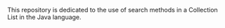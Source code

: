 This repository is dedicated to the use of search methods in a Collection List in the Java language.